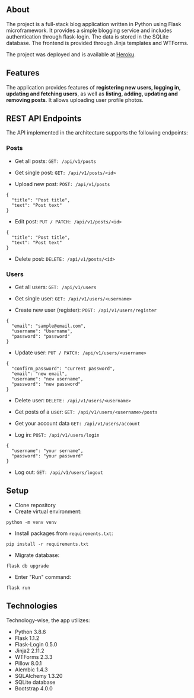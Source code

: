 ## About

The project is a full-stack blog application written in Python using Flask microframework. It provides a simple blogging service and includes authentication through flask-login. The data is stored in the SQLite database. The frontend is provided through Jinja templates and WTForms.

The project was deployed and is available at [Heroku](https://flask-company-blog-app.herokuapp.com/).

## Features

The application provides features of **registering new users, logging in, updating and fetching users**, as well as **listing, adding, updating and removing posts**. It allows uploading user profile photos.

## REST API Endpoints

The API implemented in the architecture supports the following endpoints:

### Posts
- Get all posts:
`
GET: /api/v1/posts
`

- Get single post:
`
GET: /api/v1/posts/<id>
`

- Upload new post:
`
POST: /api/v1/posts
`  
```
{
  "title": "Post title",
  "text": "Post text"
}
```

- Edit post:
`
PUT / PATCH: /api/v1/posts/<id>
`  
```
{
  "title": "Post title",
  "text": "Post text"
}
```

- Delete post:
`
DELETE: /api/v1/posts/<id>
`


### Users
- Get all users:
`
GET: /api/v1/users
`

- Get single user:
`
GET: /api/v1/users/<username>
`

- Create new user (register):
`
POST: /api/v1/users/register
`  
```
{
  "email": "sample@email.com",
  "username": "Username",
  "password": "password"
}
```

- Update user:
`
PUT / PATCH: /api/v1/users/<username>
`  
```
{
  "confirm_password": "current password",
  "email": "new email",
  "username": "new username",
  "password": "new password"
}
```

- Delete user:
`
DELETE: /api/v1/users/<username>
`

- Get posts of a user:
`
GET: /api/v1/users/<username>/posts
`  

- Get your account data
`
GET: /api/v1/users/account
`  

- Log in:
`
POST: /api/v1/users/login
`  
```
{
  "username": "your sername",
  "password": "your password"
}
```

- Log out:
`
GET: /api/v1/users/logout
`

## Setup

- Clone repository
- Create virtual environment:
```
python -m venv venv
```
- Install packages from `requirements.txt`:
```
pip install -r requirements.txt
```
- Migrate database:
```
flask db upgrade
```
- Enter "Run" command:
```
flask run
```

## Technologies

Technology-wise, the app utilizes:
- Python 3.8.6
- Flask 1.1.2
- Flask-Login 0.5.0
- Jinja2 2.11.2
- WTForms 2.3.3
- Pillow 8.0.1
- Alembic 1.4.3
- SQLAlchemy 1.3.20
- SQLite database
- Bootstrap 4.0.0
